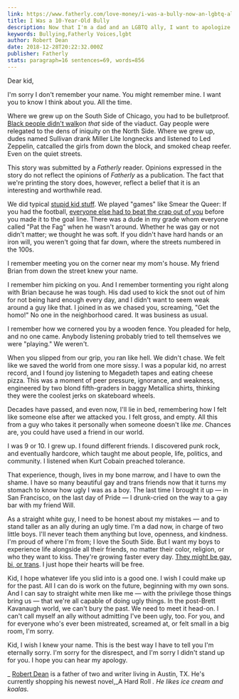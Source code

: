 ```yaml
---
link: https://www.fatherly.com/love-money/i-was-a-bully-now-an-lgbtq-ally-and-father/
title: I Was a 10-Year-Old Bully
description: Now that I'm a dad and an LGBTQ ally, I want to apologize.
keywords: Bullying,Fatherly Voices,lgbt
author: Robert Dean
date: 2018-12-28T20:22:32.000Z
publisher: Fatherly
stats: paragraph=16 sentences=69, words=856
---
```

Dear kid,

I'm sorry I don't remember your name. You might remember mine. I want you to know I think about you. All the time.

Where we grew up on the South Side of Chicago, you had to be bulletproof. [Black people didn't walk](https://www.fatherly.com/parenting/how-to-talk-young-kids-racism-racial-bias/)on _that_ side of the viaduct. Gay people were relegated to the dens of iniquity on the North Side. Where we grew up, dudes named Sullivan drank Miller Lite longnecks and listened to Led Zeppelin, catcalled the girls from down the block, and smoked cheap reefer. Even on the quiet streets.

This story was submitted by a _Fatherly_ reader. Opinions expressed in the story do not reflect the opinions of _Fatherly_ as a publication. The fact that we're printing the story does, however, reflect a belief that it is an interesting and worthwhile read.

We did typical [stupid kid stuff](https://www.fatherly.com/love-money/why-do-bullies-bully-parenting/). We played "games" like Smear the Queer: If you had the football, [everyone else had to beat the crap out of you](https://www.fatherly.com/love-money/my-son-school-bully-how-i-helped-him/) before you made it to the goal line. There was a dude in my grade whom everyone called "Pat the Fag" when he wasn't around. Whether he was gay or not didn't matter; we thought he was soft. If you didn't have hard hands or an iron will, you weren't going that far down, where the streets numbered in the 100s.

I remember meeting you on the corner near my mom's house. My friend Brian from down the street knew your name.

I remember him picking on you. And I remember tormenting you right along with Brian because he was tough. His dad used to kick the snot out of him for not being hard enough every day, and I didn't want to seem weak around a guy like that. I joined in as we chased you, screaming, "Get the homo!" No one in the neighborhood cared. It was business as usual.

I remember how we cornered you by a wooden fence. You pleaded for help, and no one came. Anybody listening probably tried to tell themselves we were "playing." We weren't.

When you slipped from our grip, you ran like hell. We didn't chase. We felt like we saved the world from one more sissy. I was a popular kid, no arrest record, and I found joy listening to Megadeth tapes and eating cheese pizza. This was a moment of peer pressure, ignorance, and weakness, engineered by two blond fifth-graders in baggy Metallica shirts, thinking they were the coolest jerks on skateboard wheels.

Decades have passed, and even now, I'll lie in bed, remembering how I felt like someone else after we attacked you. I felt gross, and empty. All this from a guy who takes it personally when someone doesn't like _me_. Chances are, you could have used a friend in our world.

I was 9 or 10. I grew up. I found different friends. I discovered punk rock, and eventually hardcore, which taught me about people, life, politics, and community. I listened when Kurt Cobain preached tolerance.

That experience, though, lives in my bone marrow, and I have to own the shame. I have so many beautiful gay and trans friends now that it turns my stomach to know how ugly I was as a boy. The last time I brought it up — in San Francisco, on the last day of Pride — I drunk-cried on the way to a gay bar with my friend Will.

As a straight white guy, I need to be honest about my mistakes — and to stand taller as an ally during an ugly time. I'm a dad now, in charge of two little boys. I'll never teach them anything but love, openness, and kindness. I'm proud of where I'm from; I love the South Side. But I want my boys to experience life alongside all their friends, no matter their color, religion, or who they want to kiss. They're growing faster every day. [They might be gay, bi, or trans](https://www.fatherly.com/love-money/my-son-coming-out-to-family-was-not-big-deal/). I just hope their hearts will be free.

Kid, I hope whatever life you slid into is a good one. I wish I could make up for the past. All I can do is work on the future, beginning with my own sons. And I can say to straight white men like me — with the privilege those things bring us — that we're all capable of doing ugly things. In the post-Brett Kavanaugh world, we can't bury the past. We need to meet it head-on. I can't call myself an ally without admitting I've been ugly, too. For you, and for everyone who's ever been mistreated, screamed at, or felt small in a big room, I'm sorry.

Kid, I wish I knew your name. This is the best way I have to tell you I'm eternally sorry. I'm sorry for the disrespect, and I'm sorry I didn't stand up for you. I hope you can hear my apology.

_ [Robert Dean](https://www.fatherly.com/community/robertdean/) is a father of two and writer living in Austin, TX. He's currently shopping his newest novel,_A Hard Roll _. He likes ice cream and koalas._
